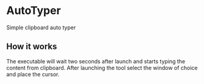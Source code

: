 # AutoTyper
Simple clipboard auto typer

## How it works
The executable will wait two seconds after launch and starts typing the content from clipboard.
After launching the tool select the window of choice and place the cursor.
